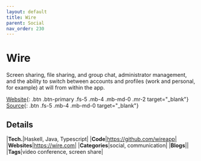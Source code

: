 ```yaml
---
layout: default
title: Wire
parent: Social
nav_order: 230
---
```


# Wire

Screen sharing, file sharing, and group chat, administrator management, and the ability to switch between accounts and
 profiles (work and personal, for example) at will from within the app.

[Website](https://wire.com/en/){: .btn .btn-primary .fs-5 .mb-4 .mb-md-0 .mr-2 target="_blank"} 
[Source](https://github.com/wireapp){: .btn .fs-5 .mb-4 .mb-md-0 target="_blank"}

## Details

|**Tech.**|Haskell, Java, Typescript|
|**Code**|https://github.com/wireapp|
|**Websites**|https://wire.com|
|**Categories**|social, communication|
|**Blogs**||
|**Tags**|video conference, screen share|